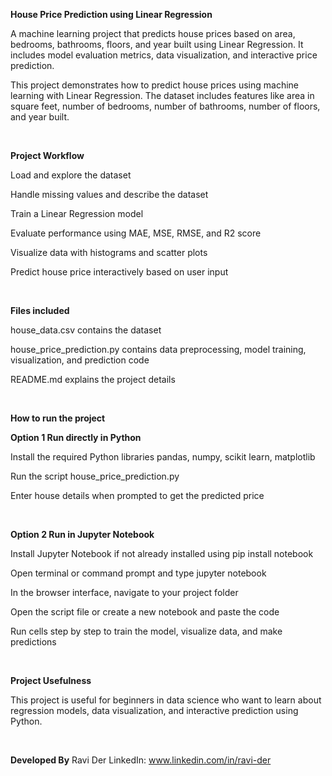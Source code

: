 <b>House Price Prediction using Linear Regression</b>

A machine learning project that predicts house prices based on area, bedrooms, bathrooms, floors, and year built using Linear Regression. It includes model evaluation metrics, data visualization, and interactive price prediction.

This project demonstrates how to predict house prices using machine learning with Linear Regression. The dataset includes features like area in square feet, number of bedrooms, number of bathrooms, number of floors, and year built.

<br>

<b>Project Workflow</b>

Load and explore the dataset

Handle missing values and describe the dataset

Train a Linear Regression model

Evaluate performance using MAE, MSE, RMSE, and R2 score

Visualize data with histograms and scatter plots

Predict house price interactively based on user input

<br>

<b>Files included</b>

house_data.csv contains the dataset

house_price_prediction.py contains data preprocessing, model training, visualization, and prediction code

README.md explains the project details

<br>

<b>How to run the project</b>

<b>Option 1 Run directly in Python</b>

Install the required Python libraries pandas, numpy, scikit learn, matplotlib

Run the script house_price_prediction.py

Enter house details when prompted to get the predicted price

<br>

<b>Option 2 Run in Jupyter Notebook</b>

Install Jupyter Notebook if not already installed using pip install notebook

Open terminal or command prompt and type jupyter notebook

In the browser interface, navigate to your project folder

Open the script file or create a new notebook and paste the code

Run cells step by step to train the model, visualize data, and make predictions

<br>

<b>Project Usefulness</b>

This project is useful for beginners in data science who want to learn about regression models, data visualization, and interactive prediction using Python.

<br>

<b>Developed By</b>
Ravi Der
LinkedIn: www.linkedin.com/in/ravi-der
